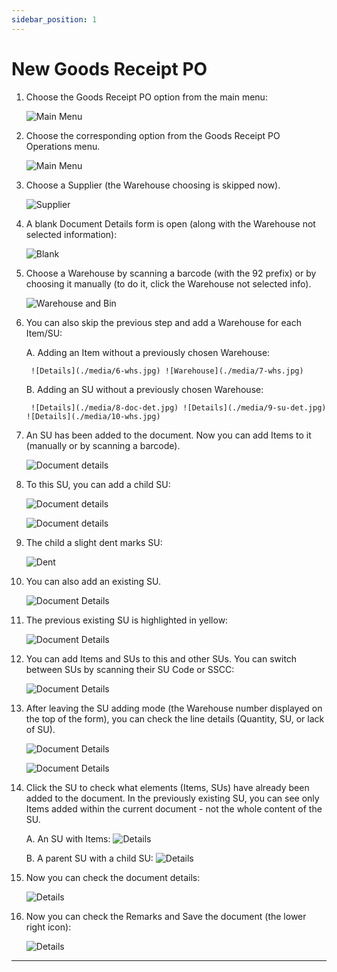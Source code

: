 ```yaml
---
sidebar_position: 1
---
```


# New Goods Receipt PO

1. Choose the Goods Receipt PO option from the main menu:

    ![Main Menu](./media/1-grpo-main-menu.jpg)

2. Choose the corresponding option from the Goods Receipt PO Operations menu.

    ![Main Menu](./media/2-new-grpo-main.jpg)

3. Choose a Supplier (the Warehouse choosing is skipped now).

    ![Supplier](./media/3-grpo-new-supplier.jpg)

4. A blank Document Details form is open (along with the Warehouse not selected information):

    ![Blank](./media/4-doc-det.jpg)

5. Choose a Warehouse by scanning a barcode (with the 92 prefix) or by choosing it manually (to do it, click the Warehouse not selected info).

    ![Warehouse and Bin](./media/5-warehouse-bin.jpg)

6. You can also skip the previous step and add a Warehouse for each Item/SU:

    A. Adding an Item without a previously chosen Warehouse:

        ![Details](./media/6-whs.jpg) ![Warehouse](./media/7-whs.jpg)

    B. Adding an SU without a previously chosen Warehouse:

        ![Details](./media/8-doc-det.jpg) ![Details](./media/9-su-det.jpg) ![Details](./media/10-whs.jpg)

7. An SU has been added to the document. Now you can add Items to it (manually or by scanning a barcode).

    ![Document details](./media/new-grpo-document-details-ready.webp)
8. To this SU, you can add a child SU:

    ![Document details](./media/new-grpo-document-details-add-4.webp)

    ![Document details](./media/14-new-su.jpg)

9. The child a slight dent marks SU:

    ![Dent](./media/new-grpo-document-details-dent.webp)
10. You can also add an existing SU.

    ![Document Details](./media/new-grpo-document-details-exisitng-su.webp)
11. The previous existing SU is highlighted in yellow:

    ![Document Details](./media/new-grpo-highlight.webp)
12. You can add Items and SUs to this and other SUs. You can switch between SUs by scanning their SU Code or SSCC:

    ![Document Details](./media/new-grpo-document-details-green-highlight.webp)
13. After leaving the SU adding mode (the Warehouse number displayed on the top of the form), you can check the line details (Quantity, SU, or lack of SU).

    ![Document Details](./media/new-grpo-document-details-green-highlight-2.webp)

    ![Document Details](./media/new-grpo-document-line-details.webp)
14. Click the SU to check what elements (Items, SUs) have already been added to the document. In the previously existing SU, you can see only Items added within the current document - not the whole content of the SU.

    A. An SU with Items:
    ![Details](./media/new-grpo-document-su-items.webp)

    B. A parent SU with a child SU:
    ![Details](./media/new-grpo-document-child-su.webp)

15. Now you can check the document details:

    ![Details](./media/new-grpo-document-summary.webp)

16. Now you can check the Remarks and Save the document (the lower right icon):

    ![Details](./media/27-remarks.jpg)

---

